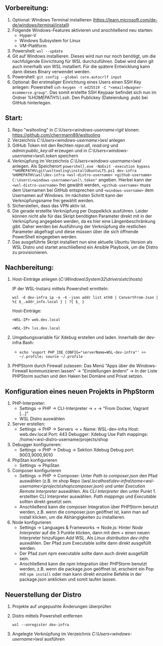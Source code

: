## Vorbereitung:
1. Optional: Windows Terminal installieren (https://learn.microsoft.com/de-de/windows/terminal/install)
2. Folgende Windows-Features aktivieren und anschließend neu starten:
   * Hyper-V
   * Windows Subsystem for Linux
   * VM-Plattform
3. Powershell:
   `wsl --update`
4. Git auf Windows installieren. Dieses wird nun nur noch benötigt, um die nachfolgende Einrichtung für WSL durchzuführen. Dabei wird dann git auch innerhalb von WSL installiert. Für die spätere Entwicklung kann dann dieses Binary verwendet werden.
5. Powershell: `git config --global core.autocrlf input`
6. Optional: Bei erstmaliger Einrichtung eines Users einen SSH Key anlegen: Powershell `ssh-keygen -t ed25519 -C "<email>@wagner-ecommerce.group"`. Das somit erstellte SSH Keypaar befindet sich nun im Ordner _%HOMEPATH%\\.ssh_. Den Publickey (Dateiendung .pub) bei GitHub hinterlegen.

## Start:
1. Repo "wsltooling" in _C:\Users\<windows-username>\git_ klonen: https://github.com/cherrmann89/wsltooling
2. Verzeichnis _C:\Users\<windows-username>\wsl_ anlegen
3. GitHub Token mit den Rechten _repo:all_, _read:org_ und _admin:public_key:all_ erzeugen und in _C:\Users\<windows-username>\wsl\\.token_ speichern
4. Verknüpfung im Verzeichnis _C:\Users\<windows-username>\wsl_ anlegen. Als Speicherort
`powershell.exe -NoExit -execution bypass "%HOMEPATH%\git\wsltooling\installUbuntuLTS.ps1 dev-infra %HOMEPATH%\wsl\dev-infra <wsl-distro-username> <github-username> C:\Users\<windows-username>\wsl\.token"`
angeben. Hierbei kann der `<wsl-distro-username>` frei gewählt werden, `<github-username>` muss dem Usernamen bei GitHub entsprechen und `<windows-username>` dem Usernamen auf Windows. Im nächsten Schritt kann der Verknüpfungsname frei gewählt werden.
5. Sicherstellen, dass das VPN aktiv ist.
6. Die gerade erstellte Verknüpfung per Doppelklick ausführen. Leider können nicht alle für das Skript benötigten Parameter direkt mit in der Verknüpfung angegeben werden, da es hier eine Längenbeschränkung gibt.
Daher werden bei Ausführung der Verknüpfung die restlichen Parameter abgefragt und diese müssen über die sich öffnende PowerShell eingegeben werden.
7. Das ausgeführte Skript installiert nun eine aktuelle Ubuntu Version als WSL Distro und startet anschließend ein Ansible Playbook, um die Distro zu provisionieren.

## Nachbereitung:
1. Host-Einträge anlegen (_C:\Windows\System32\drivers\etc\hosts_)

    IP der WSL-Instanz mittels Powershell ermitteln:

    `wsl -d dev-infra ip -o -4 -json addr list eth0 | ConvertFrom-Json | %{ $_.addr_info.local } | ?{ $_ }`

    Host-Einträge:

    `<WSL-IP> web.dev.local`

   `<WSL-IP> lvs.dev.local`
2. Umgebungsvariable für Xdebug erstellen und laden. Innerhalb der dev-infra Bash:
   * `echo 'export PHP_IDE_CONFIG="serverName=WSL-dev-infra"' >> ~/.profile; source ~/.profile`

3. PHPStorm durch Firewall zulassen: Das Menü "Apps über die Windows-Firewall kommunizieren lassen" -> "Einstellungen ändern" -> In der Liste PHPStorm suchen und den Haken bei Domäne und Privat setzen.

## Konfiguration eines neuen Projekts in PhpStorm
1. PHP-Interpreter:
   * Settings -> PHP -> CLI-Interpreter -> + -> "From Docker, Vagrant [...]"
   * WSL Distro auswählen
2. Server erstellen:
   * Settings -> PHP -> Servers -> +
     Name: WSL-dev-infra
     Host: web.dev.local
     Port: 443
     Debugger: Xdebug
     Use Path mappings: /home/<wsl-distro-username/projects/shop
3. Debugger konfigurieren:
   * Settings -> PHP -> Debug -> Sektion Xdebug
     Debug port: 9003,9000,9010
4. PhpStan konfigurieren
   * Settings -> PhpStan
5. Composer konfigurieren
   * Settings -> PHP -> Composer: Unter _Path to composer.json_ den Pfad auswählen (z.B. im shop Repo _\\\\wsl.localhost\dev-infra\home\<wsl-username>\projects\shop\composer.json_)
     und unter _Execution_ _Remote Interpreter_ auswählen. Als _CLI Interpreter_ den unter Punkt 1. erstellten CLI Interpreter auswählen. _Path mappings_ und _Executable_ sollten direkt gesetzt sein.
   * Anschließend kann die composer Integration über PHPStorm benutzt werden, z.B. wenn die composer.json geöffnet ist, kann man auf install klicken, um die Abhängigkeiten zu installieren.
6. Node konfigurieren
   * Settings -> Languages & Frameworks -> Node.js: Hinter _Node Interpreter_ auf die 3 Punkte klicken, dann mit dem _+_ einen neuen Interpreter hinzufügen _Add WSL_. Als _Linux distribution_ _dev-infra_ auswählen. Der Pfad zum Executable sollte dann direkt ausgefüllt werden.
   * Der Pfad zum npm executable sollte dann auch direkt ausgefüllt sein.
   * Anschließend kann die npm Integration über PHPStorm benutzt werden, z.B. wenn die package.json geöffnet ist, erscheint ein Pop mit `npm install` oder man kann direkt einzelne Befehle in der package.json anklicken und somit laufen lassen.

## Neuerstellung der Distro
1. Projekte auf ungepushte Änderungen überprüfen
2. Distro mittels Powershell entfernen

   `wsl --unregister dev-infra`
4. Angelegte Verknüpfung im Verzeichnis _C:\Users\<windows-username>\wsl_ ausführen
